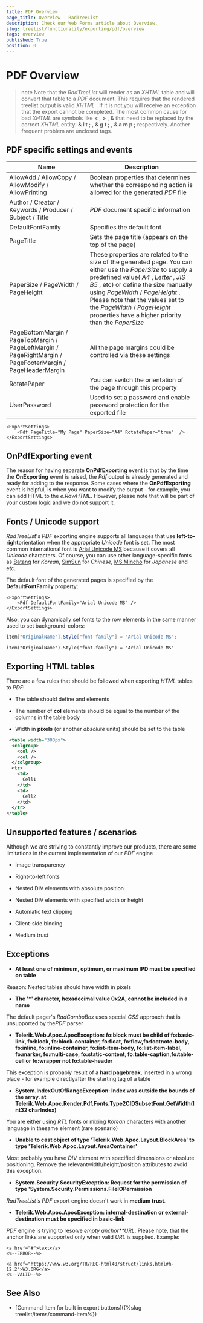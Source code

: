 ```yaml
---
title: PDF Overview
page_title: Overview - RadTreeList
description: Check our Web Forms article about Overview.
slug: treelist/functionality/exporting/pdf/overview
tags: overview
published: True
position: 0
---
```


# PDF Overview



>note Note that the *RadTreeList* will render as an *XHTML* table and will convert that table to a *PDF* document. This requires that the rendered treelist output is valid *XHTML* . If it is not,you will receive an exception that the export cannot be completed.
>The most common cause for bad *XHTML* are symbols like **<** , **>** , **&** that need to be replaced by the correct *XHTML* entity: **& l t ;** , **& g t ;** , **& a m p ;** respectively. Another frequent problem are unclosed tags.
>


## PDF specific settings and events


| Name | Description |
| ------ | ------ |
|AllowAdd / AllowCopy / AllowModify / AllowPrinting|Boolean properties that determines whether the corresponding action is allowed for the generated *PDF* file|
|Author / Creator / Keywords / Producer / Subject / Title| *PDF* document specific information|
|DefaultFontFamily|Specifies the default font|
|PageTitle|Sets the page title (appears on the top of the page)|
|PaperSize / PageWidth / PageHeight|These properties are related to the size of the generated page. You can either use the *PaperSize* to supply a predefined value( *A4* , *Letter* , *JIS B5* , etc) or define the size manually using *PageWidth* / *PageHeight* . Please note that the values set to the *PageWidth* / *PageHeight* properties have a higher priority than the *PaperSize* |
|PageBottomMargin / PageTopMargin / PageLeftMargin / PageRightMargin / PageFooterMargin / PageHeaderMargin|All the page margins could be controlled via these settings|
|RotatePaper|You can switch the orientation of the page through this property|
|UserPassword|Used to set a password and enable password protection for the exported file|

````ASPNET
<ExportSettings>
	<Pdf PageTitle="My Page" PaperSize="A4" RotatePaper="true"  />
</ExportSettings>
````



## OnPdfExporting event

The reason for having separate **OnPdfExporting** event is that by the time the **OnExporting** event is raised, the *Pdf* output is already generated and ready for adding to the response. Some cases where the **OnPdfExporting** event is helpful, is when you want to modify the output - for example, you can add HTML to the *e.RawHTML*. However, please note that will be part of your custom logic and we do not support it.

## Fonts / Unicode support

*RadTreeList*'s *PDF* exporting engine supports all languages that use **left-to-right**orientation when the appropriate *Unicode* font is set. The most common international font is [Arial Unicode MS](http://support.microsoft.com/kb/287247) because it covers all *Unicode* characters. Of course, you can use other language-specific fonts as [Batang](http://www.ascenderfonts.com/font/batang-korean.aspx) for *Korean*, [SimSun](http://www.ascenderfonts.com/font/simsun-simplified-chinese.aspx) for *Chinese*, [MS Mincho](http://www.ascenderfonts.com/font/ms-mincho-japanese.aspx) for *Japanese* and etc.

The default font of the generated pages is specified by the **DefaultFontFamily** property:

````ASPNET
<ExportSettings>
	<Pdf DefaultFontFamily="Arial Unicode MS" />
</ExportSettings>  
````



Also, you can dynamically set fonts to the row elements in the same manner used to set background-colors:



````C#
item["OriginalName"].Style["font-family"] = "Arial Unicode MS";
````
````VB.NET
item("OriginalName").Style("font-family") = "Arial Unicode MS"
````


## Exporting HTML tables

There are a few rules that should be followed when exporting *HTML* tables to *PDF*:

* The table should define **<colgroup>** and **<col>** elements

* The number of **col** elements should be equal to the number of the columns in the table body

* Width in **pixels** (or another *absolute* units) should be set to the table

````XML
 <table width="300px">
  <colgroup>
	<col />
	<col />
  </colgroup>
  <tr>
	<td>
	  Cell1
	</td>
	<td>
	  Cell2
	</td>
  </tr>
</table>
````



## Unsupported features / scenarios

Although we are striving to constantly improve our products, there are some limitations in the current implementation of our *PDF* engine

* Image transparency

* Right-to-left fonts

* Nested DIV elements with absolute position

* Nested DIV elements with specified width or height

* Automatic text clipping

* Client-side binding

* Medium trust

## Exceptions

* **At least one of minimum, optimum, or maximum IPD must be specified on table**

Reason: Nested tables should have width in pixels

* **The '*' character, hexadecimal value 0x2A, cannot be included in a name**

The default pager's *RadComboBox* uses special *CSS* approach that is unsupported by the*PDF* parser

* **Telerik.Web.Apoc.ApocException: fo:block must be child of fo:basic-link, fo:block, fo:block-container, fo:float, fo:flow,fo:footnote-body, fo:inline, fo:inline-container, fo:list-item-body, fo:list-item-label, fo:marker, fo:multi-case, fo:static-content, fo:table-caption,fo:table-cell or fo:wrapper not fo:table-header**

This exception is probably result of a **hard pagebreak**, inserted in a wrong place - for example directlyafter the starting tag of a table

* **System.IndexOutOfRangeException: Index was outside the bounds of the array. at Telerik.Web.Apoc.Render.Pdf.Fonts.Type2CIDSubsetFont.GetWidth(Int32 charIndex)**

You are either using *RTL* fonts or mixing *Korean* characters with another language in thesame element (rare scenario)

* **Unable to cast object of type 'Telerik.Web.Apoc.Layout.BlockArea' to type 'Telerik.Web.Apoc.Layout.AreaContainer'**

Most probably you have *DIV* element with specified dimensions or absolute positioning. Remove the relevantwidth/height/position attributes to avoid this exception.

* **System.Security.SecurityException: Request for the permission of type 'System.Security.Permissions.FileIOPermission**

*RadTreeList's PDF* export engine doesn't work in **medium trust**.

* **Telerik.Web.Apoc.ApocException: internal-destination or external-destination must be specified in basic-link**

*PDF* engine is trying to resolve *empty anchor**URL*. Please note, that the anchor links are supported only when valid *URL* is supplied. Example:

````ASPNET
<a href="#">text</a>
<%--ERROR--%>

<a href="https://www.w3.org/TR/REC-html40/struct/links.html#h-12.2">W3.ORG</a>
<%--VALID--%>
````

## See Also

 * [Command Item for built in export buttons]({%slug treelist/items/command-item%})

